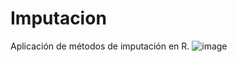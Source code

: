 # Imputacion
Aplicación de métodos de imputación en R.
![image](https://github.com/Hecmi/Imputacion/assets/120283562/604f5a6c-e10f-4e3e-878b-ee56f1b3eaff)
